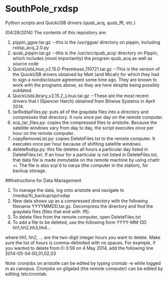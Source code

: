 SouthPole_rxdsp
===============

Python scripts and QuickUSB drivers (qusb_acq, qusb_fft, etc.)

(04/28/2014)
The contents of this repository are:

1. pippin_ggse.tar.gz
   --this is the /usr/ggse/ directory on pippin, including rxdsp_acq_2.0.py
2. qusb_pippin.tar.gz
   --this is the /usr/src/qusb_acq/ directory on Pippin, which includes (most importantly)
      the program qusb_acq as well as source code
3. QuickUsbLinux_v2.15.0-Prerelease_110721.tar.gz
   --This is the version of the QuickUSB drivers obtained by Matt (and Micah) for which they
      had to sign a nondisclosure agreement some time ago. They are known to work with the
      programs above, so they are here despite being possibly outdated.
4. QuickUsbLibrary_v2.15.2_Linux.tar.gz
   --These are the most recent drivers that I (Spencer Hatch) obtained from Bitwise Systems
      in April 2014.
5. tarRxdspFiles.py: puts all of the graydata files into a directory and compresses that
directory. It runs once per day on the remote computer.
6. scp_tar_files.py: copies the compressed files to aristotle. Because the satellite windows
vary from day to day, the script executes once per hour on the remote computer.
7. copyRemoveList.py: copies DeleteFiles.txt to the remote computer. It executes once per hour because
of shifiting satellite windows.
8. deleteRxdsp.py: this file deletes all hours a particular day listed in DeleteFiles.txt. If an 
hour for a particular is not listed in DeleteFiles.txt, that data file is made immutable on the remote
machine by using chattr +i. The file is also scp'd to narya (the computer in the station), for backup storage.

##Instructions for Data Management
1. To manage the data, log onto aristotle and navigate to
/media/Xi_backup/sp/rxdsp
2. New data shows up as a compressed directory with the following filename
YYYYMMDD.tar.gz. Decompress the directory and find the graydata files (files that end with .fft).
3. To delete files from the remote computer, open DeleteFiles.txt
4. To add a file to be deleted, use the following form
YYYY-MM-DD hh1,hh2,hh3,hh4...

where hh1, hh2, ... are the two-digit integer hours you want to delete. Make sure the list of hours
is comma-delimited with no spaces. For example, if you wanted to delete from 0-3:59 on 4 May 2014, add the 
following line
2014-05-04 00,01,02,03

Note: cronjobs on aristotle can be edited by typing crontab -e while logged in as canopus.
Cronjobs on gilgalad (the remote computer) can be edited by editing /etc/crontab.



